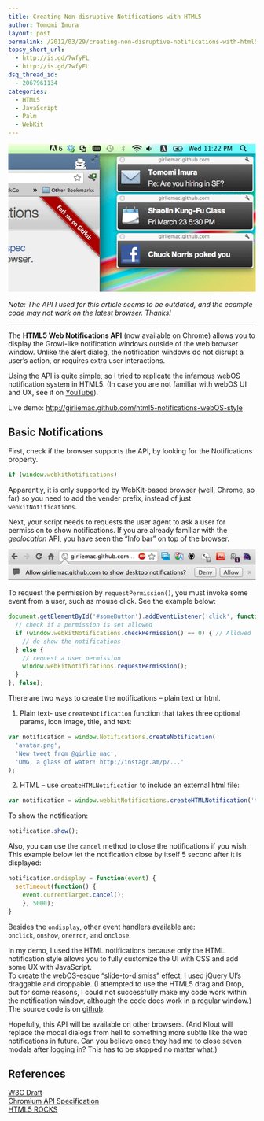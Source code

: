 ```yaml
---
title: Creating Non-disruptive Notifications with HTML5
author: Tomomi Imura
layout: post
permalink: /2012/03/29/creating-non-disruptive-notifications-with-html5/
topsy_short_url:
  - http://is.gd/7wfyFL
  - http://is.gd/7wfyFL
dsq_thread_id:
  - 2067961134
categories:
  - HTML5
  - JavaScript
  - Palm
  - WebKit
---
```

<img src="/assets/images/wp-content/uploads/2012/03/notifications.png" alt="web notifications" title="notifications" class="aligncenter" />

*Note: The API I used for this article seems to be outdated, and the ecample code may not work on the latest browser. Thanks!*

---

The **HTML5 Web Notifications API** (now available on Chrome) allows you to display the Growl-like notification windows outside of the web browser window. Unlike the alert dialog, the notification windows do not disrupt a user&#8217;s action, or requires extra user interactions.

Using the API is quite simple, so I tried to replicate the infamous webOS notification system in HTML5. (In case you are not familiar with webOS UI and UX, see it on <a href="http://www.youtube.com/watch?v=G8tFODkacak" target="_blank">YouTube</a>). 

Live demo: <a href="http://girliemac.github.com/html5-notifications-webOS-style" target="_blank">http://girliemac.github.com/html5-notifications-webOS-style</a>

## Basic Notifications

First, check if the browser supports the API, by looking for the Notifications property.

```javascript
if (window.webkitNotifications)
```

Apparently, it is only supported by WebKit-based browser (well, Chrome, so far) so you need to add the vender prefix, instead of just `webkitNotifications`.

Next, your script needs to requests the user agent to ask a user for permission to show notifications. If you are already familiar with the *geolocation* API, you have seen the &#8220;Info bar&#8221; on top of the browser.

![permission bar][1]

To request the permission by `requestPermission()`, you must invoke some event from a user, such as mouse click. See the example below:

```javascript
document.getElementById('#someButton').addEventListener('click', function() {
  // check if a permission is set allowed
  if (window.webkitNotifications.checkPermission() == 0) { // Allowed
    // do show the notifications
  } else {
    // request a user permission
    window.webkitNotifications.requestPermission();
  }
}, false);
```

There are two ways to create the notifications &#8211; plain text or html.

1. Plain text- use `createNotification` function that takes three optional params, icon image, title, and text:

```javascript
var notification = window.Notifications.createNotification(
  'avatar.png', 
  'New tweet from @girlie_mac', 
  'OMG, a glass of water! http://instagr.am/p/...'
);
```

2. HTML &#8211; use `createHTMLNotification` to include an external html file:

```javascript
var notification = window.webkitNotifications.createHTMLNotification('tweet.html');
```

To show the notification:

```javascript
notification.show();
```

Also, you can use the `cancel` method to close the notifications if you wish. This example below let the notification close by itself 5 second after it is displayed:

```javascript
notification.ondisplay = function(event) {
  setTimeout(function() {
    event.currentTarget.cancel();
    }, 5000);
}
```

Besides the `ondisplay`, other event handlers available are:  
`onclick`, `onshow`, `onerror`, and `onclose`.

In my demo, I used the HTML notifications because only the HTML notification style allows you to fully customize the UI with CSS and add some UX with JavaScript.  
To create the webOS-esque &#8220;slide-to-dismiss&#8221; effect, I used jQuery UI&#8217;s draggable and droppable. (I attempted to use the HTML5 drag and Drop, but for some reasons, I could not successfully make my code work within the notification window, although the code does work in a regular window.)  
The source code is on <a href="https://github.com/girliemac/html5-notifications-webOS-style" target="_blank">github</a>.

Hopefully, this API will be available on other browsers. (And Klout will replace the modal dialogs from hell to something more subtle like the web notifications in future. Can you believe once they had me to close seven modals after logging in? This has to be stopped no matter what.)

## References

<a href="<br />
http://dev.w3.org/2006/webapi/WebNotifications/publish/" target="_blank">W3C Draft</a>  
<a href="http://www.chromium.org/developers/design-documents/desktop-notifications/api-specification" target="_blank">Chromium API Specification</a>  
<a href="http://www.html5rocks.com/en/tutorials/notifications/quick/" target="_blank">HTML5 ROCKS</a>

 [1]: /assets/images/wp-content/uploads/2012/03/notifications-permission.png "notifications-permission"